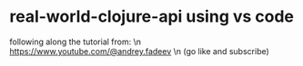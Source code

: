 # real-world-clojure-api using vs code

following along the tutorial from: \n
https://www.youtube.com/@andrey.fadeev \n
(go like and subscribe)